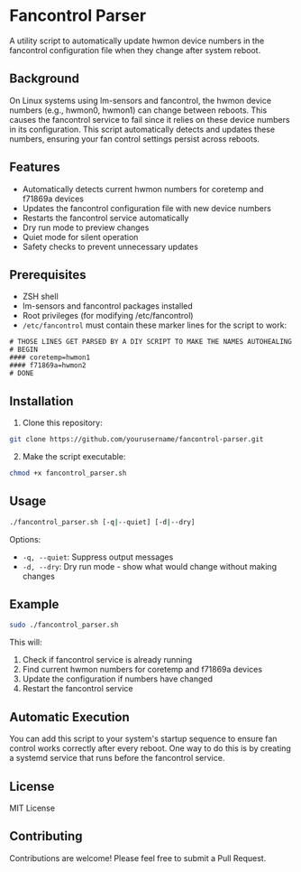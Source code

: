 # Fancontrol Parser

A utility script to automatically update hwmon device numbers in the fancontrol configuration file when they change after system reboot.

## Background

On Linux systems using lm-sensors and fancontrol, the hwmon device numbers (e.g., hwmon0, hwmon1) can change between reboots. This causes the fancontrol service to fail since it relies on these device numbers in its configuration. This script automatically detects and updates these numbers, ensuring your fan control settings persist across reboots.

## Features

- Automatically detects current hwmon numbers for coretemp and f71869a devices
- Updates the fancontrol configuration file with new device numbers
- Restarts the fancontrol service automatically
- Dry run mode to preview changes
- Quiet mode for silent operation
- Safety checks to prevent unnecessary updates

## Prerequisites

- ZSH shell
- lm-sensors and fancontrol packages installed
- Root privileges (for modifying /etc/fancontrol)
- `/etc/fancontrol` must contain these marker lines for the script to work:
```
# THOSE LINES GET PARSED BY A DIY SCRIPT TO MAKE THE NAMES AUTOHEALING
# BEGIN
#### coretemp=hwmon1
#### f71869a=hwmon2
# DONE
```

## Installation

1. Clone this repository:
```bash
git clone https://github.com/yourusername/fancontrol-parser.git
```

2. Make the script executable:
```bash
chmod +x fancontrol_parser.sh
```

## Usage

```bash
./fancontrol_parser.sh [-q|--quiet] [-d|--dry]
```

Options:
- `-q, --quiet`: Suppress output messages
- `-d, --dry`: Dry run mode - show what would change without making changes

## Example

```bash
sudo ./fancontrol_parser.sh
```

This will:
1. Check if fancontrol service is already running
2. Find current hwmon numbers for coretemp and f71869a devices
3. Update the configuration if numbers have changed
4. Restart the fancontrol service

## Automatic Execution

You can add this script to your system's startup sequence to ensure fan control works correctly after every reboot. One way to do this is by creating a systemd service that runs before the fancontrol service.

## License

MIT License

## Contributing

Contributions are welcome! Please feel free to submit a Pull Request.
